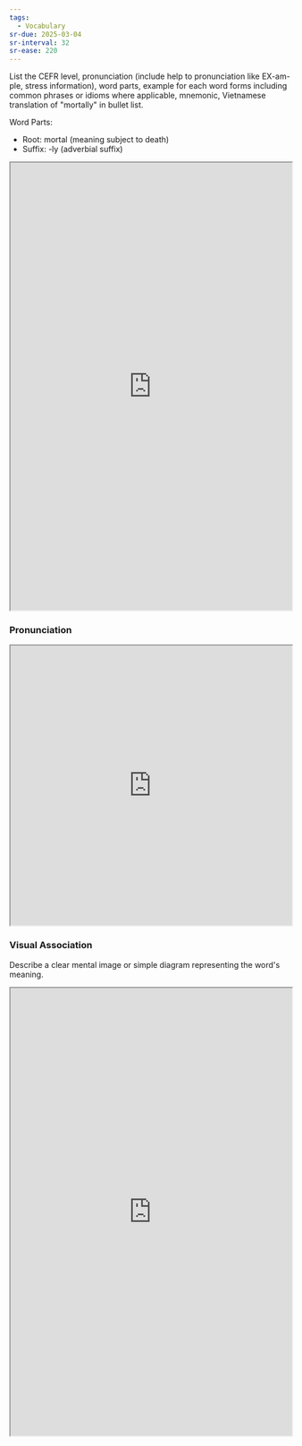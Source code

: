 ```yaml
---
tags:
  - Vocabulary
sr-due: 2025-03-04
sr-interval: 32
sr-ease: 220
---
```

List the CEFR level, pronunciation (include help to pronunciation like EX-am-ple, stress information), word parts, example for each word forms including common phrases or idioms where applicable, mnemonic, Vietnamese translation of "mortally" in bullet list.

Word Parts:
- Root: mortal (meaning subject to death)
- Suffix: -ly (adverbial suffix)

<iframe
    height="800"
    width="100%"
    style="padding: 0; margin: 0;"
    src="https://www.perplexity.ai">
</iframe>

### Pronunciation

<iframe
    height="500"
    width="100%"
    style="padding: 0; margin: 0;"
    src="https://www.google.com/search?q=how+to+pronounce+mortally&hl=en">
</iframe>

### Visual Association

Describe a clear mental image or simple diagram representing the word's meaning.

<iframe
    height="800"
    width="100%"
    style="padding: 0; margin: 0;"
    src="https://www.google.com/search?tbm=isch&q=mortally">
</iframe>